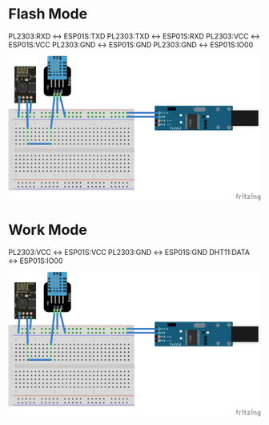 # Flash Mode

PL2303:RXD ↔ ESP01S:TXD
PL2303:TXD ↔ ESP01S:RXD
PL2303:VCC ↔ ESP01S:VCC
PL2303:GND ↔ ESP01S:GND
PL2303:GND ↔ ESP01S:IO00

![false mode](./flash-mode.png)

# Work Mode

PL2303:VCC ↔ ESP01S:VCC
PL2303:GND ↔ ESP01S:GND
DHT11:DATA ↔ ESP01S:IO00

![work mode](./work-mode.png)
